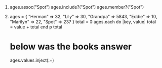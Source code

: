 1. ages.assoc("Spot")
  ages.include?("Spot")
  ages.member?("Spot")

2.  ages = { "Herman" => 32, "Lily" => 30, "Grandpa" => 5843, "Eddie" => 10, "Marilyn" => 22, "Spot" => 237 }
    total = 0
      ages.each do |key, value|
        total = value + total
      end
    p total

    # below was the books answer

    ages.values.inject(:+)

